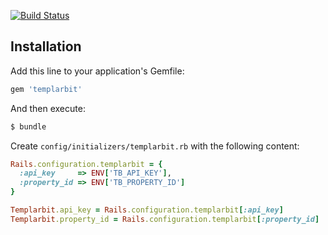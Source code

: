 [![Build Status](https://travis-ci.org/templarbit/rails-plugin.svg?branch=master)](https://travis-ci.org/templarbit/rails-plugin)

## Installation

Add this line to your application's Gemfile:

```ruby
gem 'templarbit'
```

And then execute:

```bash
$ bundle
```

Create `config/initializers/templarbit.rb` with the following content:

```ruby
Rails.configuration.templarbit = {
  :api_key     => ENV['TB_API_KEY'],
  :property_id => ENV['TB_PROPERTY_ID']
}

Templarbit.api_key = Rails.configuration.templarbit[:api_key]
Templarbit.property_id = Rails.configuration.templarbit[:property_id]
```

